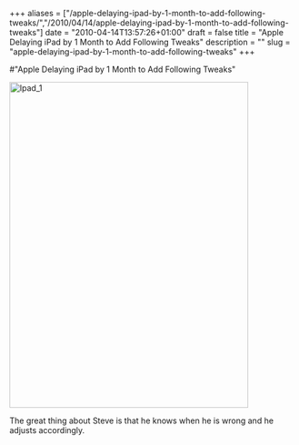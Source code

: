 +++
aliases = ["/apple-delaying-ipad-by-1-month-to-add-following-tweaks/","/2010/04/14/apple-delaying-ipad-by-1-month-to-add-following-tweaks"]
date = "2010-04-14T13:57:26+01:00"
draft = false
title = "Apple Delaying iPad by 1 Month to Add Following Tweaks"
description = ""
slug = "apple-delaying-ipad-by-1-month-to-add-following-tweaks"
+++

#"Apple Delaying iPad by 1 Month to Add Following Tweaks"


 <div class='p_embed p_image_embed'>
<img alt="Ipad_1" height="574" src="http://getfile2.posterous.com/getfile/files.posterous.com/conoroneill/2fRltVXZSWMURv2BPcmIiIB7e0UIHerRkWfRcv32WmPHb7StZl3gP9LXba17/iPad_1.1.jpg" width="420" />
</div>
<p>The great thing about Steve is that he knows when he is wrong and he adjusts accordingly. </p>
 